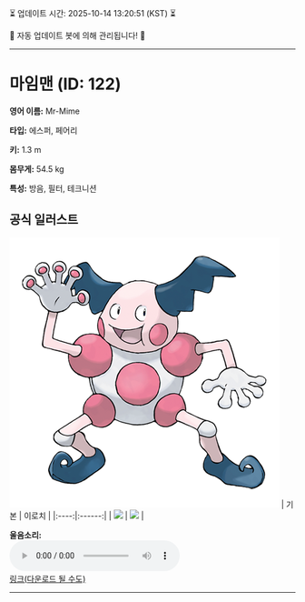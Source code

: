 
⏳ 업데이트 시간: 2025-10-14 13:20:51 (KST) ⏳

🤖 자동 업데이트 봇에 의해 관리됩니다! 🤖

---

# 마임맨 (ID: 122)
**영어 이름:** Mr-Mime

**타입:** 에스퍼, 페어리

**키:** 1.3 m

**몸무게:** 54.5 kg

**특성:** 방음, 필터, 테크니션

## 공식 일러스트
![](https://raw.githubusercontent.com/PokeAPI/sprites/master/sprites/pokemon/other/official-artwork/122.png)
| 기본 | 이로치 |
|:----:|:------:|
| <img src="https://raw.githubusercontent.com/PokeAPI/sprites/master/sprites/pokemon/122.png" width="200"> | <img src="https://raw.githubusercontent.com/PokeAPI/sprites/master/sprites/pokemon/shiny/122.png" width="200"> |

**울음소리:**<br><audio controls src="https://raw.githubusercontent.com/PokeAPI/cries/main/cries/pokemon/latest/122.ogg"></audio><br> [링크(다운로드 될 수도)](https://raw.githubusercontent.com/PokeAPI/cries/main/cries/pokemon/latest/122.ogg)


---
